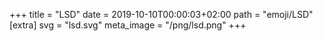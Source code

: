 +++
title = "LSD"
date = 2019-10-10T00:00:03+02:00
path = "emoji/LSD"
[extra]
svg = "lsd.svg"
meta_image = "/png/lsd.png"
+++
